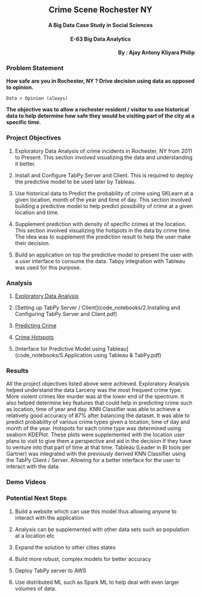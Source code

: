 <H2 align='center'>Crime Scene Rochester NY </H2>
<H4 align='center'>A Big Data Case Study in Social Sciences</H4>
<H4 align='center' >E-63 Big Data Analytics</H4>
<H4 align='right'>By : Ajay Antony Kliyara Philip</H4>

<H3>Problem Statement</H3>

<b>How safe are you in Rochester, NY ? Drive decision using data as opposed to opinion.</b>

	Data > Opinion (always)

<b> The objective was to allow a rochester resident / visitor to use historical data to help determine how safe they would be visiting part of the city at a specific time. </b>

<H3>Project Objectives</H3>

1. Exploratory Data Analysis of crime incidents in Rochester, NY from 2011 to Present. This section involved visualizing the data and understanding it better.

2. Install and Configure TabPy Server and Client. This is required to deploy the predictive model to be used later by Tableau.

3. Use historical data to Predict the probability of crime using SKLearn at a given location, month of the year and time of day. This section involved building a predictive model to help predict possibility of crime at a given location and time.

4. Supplement prediction with density of specific crimes at the location. This section involved visualizing the hotspots in the data by crime time. The idea was to supplement the prediction result to help the user make their decision.

5. Build an application on top the predictive model to present the user with a user interface to consume the data. Tabpy integration with Tableau was used for this purpose.

<H3>Analysis</H3>

1. [Exploratory Data Analysis](code_notebooks/1.Exploratory_Data_Analysis.ipynb)

2. [Setting up TabPy Server / Client](code_notebooks/2.Installing and Configuring TabPy Server and Client.pdf)

3. [Predicting Crime](code_notebooks/3.Predicting_Crime.ipynb)

4. [Crime Hotspots](code_notebooks/4.Clustering_Crime.ipynb)

5. [Interface for Predictive Model using Tableau](code_notebooks/5.Application using Tableau & TabPy.pdf)


<H3>Results</H3>
All the project objectives listed above were achieved. Exploratory Analysis helped understand the data Larceny was the most frequent crime type. More violent crimes like murder was at the lower end of the spectrum. It also helped determine key features that could help in predicting crime such as location, time of year and day.
KNN Classifier was able to achieve a relatively good accuracy of 87% after balancing the dataset. It was able to predict probability of various crime types given a location, time of day and month of the year.
Hotspots for each crime type was determined using seaborn KDEPlot. These plots were supplemented with the location user plans to visit to give them a perspective and aid in the decision if they have to venture into that part of time at that time.
Tableau (Leader in BI tools per Gartner) was integrated with the previously derived KNN Classifier using the TabPy Client / Server. Allowing for a better interface for the user to interact with the data.

<H3> Demo Videos </H3>

<H3> Potential Next Steps </H3>

1. Build a website which can use this model thus allowing anyone to interact with the application

2. Analysis can be supplemented with other data sets such as population at a location etc

3. Expand the solution to other cities states

4. Build more robust, complex models for better accuracy

5. Deploy TabPy server to AWS

6. Use distributed ML such as Spark ML to help deal with even larger volumes of data.

